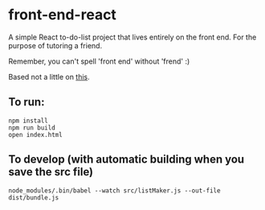 # front-end-react
A simple React to-do-list project that lives entirely on the front end. For the purpose of tutoring a friend.

Remember, you can't spell 'front end' without 'frend' :)

Based not a little on [this](http://codepen.io/pankajparashar/pen/MYzgyW?editors=1000#0).

To run:
-----
```
npm install
npm run build
open index.html
```

To develop (with automatic building when you save the src file)
-----
```
node_modules/.bin/babel --watch src/listMaker.js --out-file dist/bundle.js
```